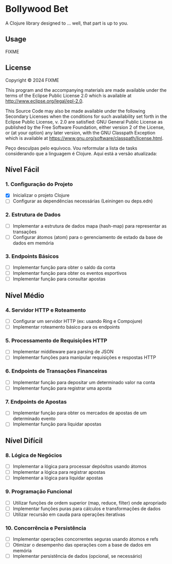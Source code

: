 # Bollywood Bet

A Clojure library designed to ... well, that part is up to you.

## Usage

FIXME

## License

Copyright © 2024 FIXME

This program and the accompanying materials are made available under the
terms of the Eclipse Public License 2.0 which is available at
http://www.eclipse.org/legal/epl-2.0.

This Source Code may also be made available under the following Secondary
Licenses when the conditions for such availability set forth in the Eclipse
Public License, v. 2.0 are satisfied: GNU General Public License as published by
the Free Software Foundation, either version 2 of the License, or (at your
option) any later version, with the GNU Classpath Exception which is available
at https://www.gnu.org/software/classpath/license.html.

Peço desculpas pelo equívoco. Vou reformular a lista de tasks considerando que a linguagem é Clojure. Aqui está a versão atualizada:

## Nível Fácil

### 1. Configuração do Projeto
- [X] Inicializar o projeto Clojure
- [ ] Configurar as dependências necessárias (Leiningen ou deps.edn)

### 2. Estrutura de Dados
- [ ] Implementar a estrutura de dados mapa (hash-map) para representar as transações
- [ ] Configurar átomos (atom) para o gerenciamento de estado da base de dados em memória

### 3. Endpoints Básicos
- [ ] Implementar função para obter o saldo da conta
- [ ] Implementar função para obter os eventos esportivos
- [ ] Implementar função para consultar apostas

## Nível Médio

### 4. Servidor HTTP e Roteamento
- [ ] Configurar um servidor HTTP (ex: usando Ring e Compojure)
- [ ] Implementar roteamento básico para os endpoints

### 5. Processamento de Requisições HTTP
- [ ] Implementar middleware para parsing de JSON
- [ ] Implementar funções para manipular requisições e respostas HTTP

### 6. Endpoints de Transações Financeiras
- [ ] Implementar função para depositar um determinado valor na conta
- [ ] Implementar função para registrar uma aposta

### 7. Endpoints de Apostas
- [ ] Implementar função para obter os mercados de apostas de um determinado evento
- [ ] Implementar função para liquidar apostas

## Nível Difícil

### 8. Lógica de Negócios
- [ ] Implementar a lógica para processar depósitos usando átomos
- [ ] Implementar a lógica para registrar apostas
- [ ] Implementar a lógica para liquidar apostas

### 9. Programação Funcional
- [ ] Utilizar funções de ordem superior (map, reduce, filter) onde apropriado
- [ ] Implementar funções puras para cálculos e transformações de dados
- [ ] Utilizar recursão em cauda para operações iterativas

### 10. Concorrência e Persistência
- [ ] Implementar operações concorrentes seguras usando átomos e refs
- [ ] Otimizar o desempenho das operações com a base de dados em memória
- [ ] Implementar persistência de dados (opcional, se necessário)
